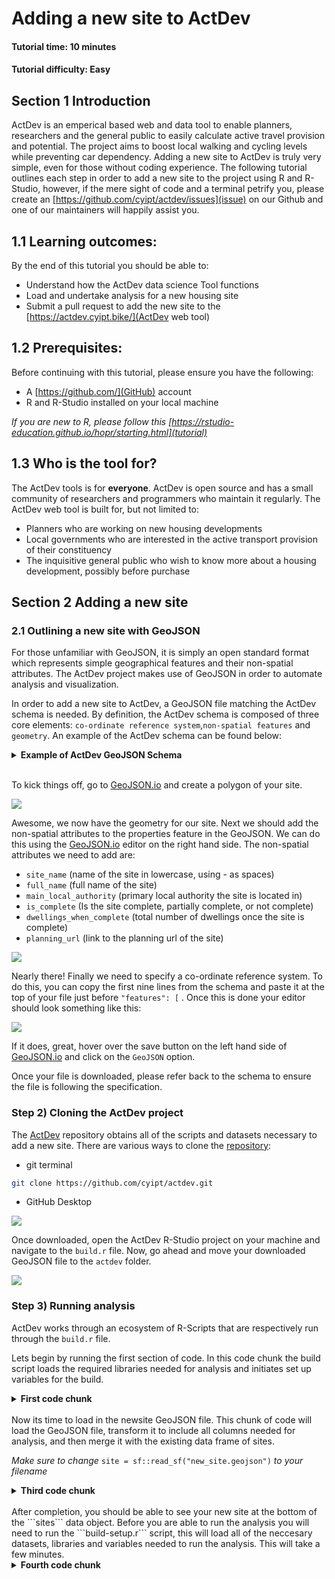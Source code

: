 <title> Adding a new site to ActDev </title>

# Adding a new site to ActDev
#### Tutorial time: 10 minutes
#### Tutorial difficulty: Easy

## Section 1 Introduction 

ActDev is an emperical based web and data tool to enable planners, researchers and the general public to easily calculate active travel provision and potential. The project aims to boost local walking and cycling levels while preventing car dependency. Adding a new site to ActDev is truly very simple, even for those without coding experience. The following tutorial outlines each step in order to add a new site to the project using R and R-Studio, however, if the mere sight of code and a terminal petrify you, please create an [https://github.com/cyipt/actdev/issues](issue) on our Github and one of our maintainers will happily assist you.


## 1.1 Learning outcomes:

By the end of this tutorial you should be able to:

- Understand how the ActDev data science Tool functions
- Load and undertake analysis for a new housing site
- Submit a pull request to add the new site to the [https://actdev.cyipt.bike/](ActDev web tool)


## 1.2 Prerequisites:

Before continuing with this tutorial, please ensure you have the following:

- A [https://github.com/](GitHub) account
- R and R-Studio installed on your local machine

*If you are new to R, please follow this [https://rstudio-education.github.io/hopr/starting.html](tutorial)*


## 1.3 Who is the tool for? 

The ActDev tools is for **everyone**. ActDev is open source and has a small community of researchers and programmers who maintain it regularly. The ActDev web tool is built for, but not limited to:

- Planners who are working on new housing developments
- Local governments who are interested in the active transport provision of their constituency
- The inquisitive general public who wish to know more about a housing development, possibly before purchase


## Section 2 Adding a new site

### 2.1 Outlining a new site with GeoJSON

For those unfamiliar with GeoJSON, it is simply an open standard format which represents simple geographical features and their non-spatial attributes. The ActDev project makes use of GeoJSON in order to automate analysis and visualization. 

In order to add a new site to ActDev, a GeoJSON file matching the ActDev schema is needed. By definition, the ActDev schema is composed of three core elements: ```co-ordinate reference system```,```non-spatial features``` and ```geometry```. An example of the ActDev schema can be found below:

<details>
<summary> <b>Example of ActDev GeoJSON Schema</b> </summary>

```json
{
  "type": "FeatureCollection",
  "name": "new_site",
  "crs": {
    "type": "name",
    "properties": {
      "name": "urn:ogc:def:crs:OGC:1.3:CRS84"
    }
  },
  "features": [{
    "type": "Feature",
    "properties": {
      "site_name": "exeter-red-cow-village",
      "full_name": "Exeter Red Cow Village (Liveable Exeter)",
      "main_local_authority": "Mid Devon",
      "is_complete": "no",
      "dwellings_when_complete": 664.0,
      "planning_url": "https://www.liveableexeter.co.uk/garden-communities/garden-communities/red-cow-village/"
    },
    "geometry": {
      "type": "Polygon",
      "coordinates": [
        [
          [-3.543820381164551, 50.734567435695219],
          [-3.543562889099121, 50.733385886087575],
          [-3.543412685394287, 50.732720402498096],
          [-3.543219566345215, 50.732190725128717],
          [-3.542940616607666, 50.731688205164716],
          [-3.542768955230713, 50.731484479319221],
          [-3.54257583618164, 50.73103627934033],
          [-3.542060852050781, 50.730737476971974],
          [-3.54182481765747, 50.73047941884731],
          [-3.541781902313232, 50.730139866517433],
          [-3.541395664215088, 50.729936133938146],
          [-3.541116714477539, 50.729610159968296],
          [-3.540816307067871, 50.729352095633558],
          [-3.540515899658203, 50.729352095633558],
          [-3.539292812347412, 50.729555830752815],
          [-3.538906574249267, 50.729623742262341],
          [-3.539228439331055, 50.730167030794412],
          [-3.539443016052246, 50.730547329017952],
          [-3.539614677429199, 50.731022697455842],
          [-3.539915084838867, 50.731294334397361],
          [-3.540365695953369, 50.731633878359197],
          [-3.541095256805419, 50.732122817340489],
          [-3.541867733001709, 50.732815472161164],
          [-3.542361259460449, 50.733263655116687],
          [-3.542790412902832, 50.733576022519415],
          [-3.543305397033691, 50.734105684224097],
          [-3.543820381164551, 50.734567435695219]
        ]
      ]
    }
  }]
}
```

</details>
</br>

To kick things off, go to [GeoJSON.io](http://geojson.io/) and create a polygon of your site.

![](geojson-polygon.gif)


Awesome, we now have the geometry for our site. Next we should add the non-spatial attributes to the properties feature in the GeoJSON. We can do this using the [GeoJSON.io](http://geojson.io/) editor on the right hand side. The non-spatial attributes we need to add are:

- ```site_name``` (name of the site in lowercase, using - as spaces)
- ```full_name``` (full name of the site)
- ```main_local_authority``` (primary local authority the site is located in)
- ```is_complete``` (Is the site complete, partially complete, or not complete)
- ```dwellings_when_complete``` (total number of dwellings once the site is complete)
- ```planning_url``` (link to the planning url of the site)

![](geojson-features.gif)


Nearly there! Finally we need to specify a co-ordinate reference system. To do this, you can copy the first nine lines from the schema and paste it at the top of your file just before ```"features": [``` . Once this is done your editor should look something like this:

![](site-geojson-coords.png)

If it does, great, hover over the save button on the left hand side of [GeoJSON.io](http://geojson.io/) and click on the ```GeoJSON``` option. 

Once your file is downloaded, please refer back to the schema to ensure the file is following the specification.


### Step 2) Cloning the ActDev project

The [ActDev](https://github.com/cyipt/actdev) repository obtains all of the scripts and datasets necessary to add a new site. There are various ways to clone the [repository](https://github.com/cyipt/actdev):

- git terminal

```bash
git clone https://github.com/cyipt/actdev.git
```

- GitHub Desktop

![](github-desktop.png)

Once downloaded, open the ActDev R-Studio project on your machine and navigate to the ```build.r``` file. Now, go ahead and move your downloaded GeoJSON file to the ```actdev``` folder.

![](r-studio-act-dev.png)

### Step 3) Running analysis 

ActDev works through an ecosystem of R-Scripts that are respectively run through the ```build.r``` file.


Lets begin by running the first section of code. In this code chunk the build script loads the required libraries needed for analysis and initiates set up variables for the build. 

<details>
<summary> <b>First code chunk</b> </summary>
```r
# Aim: create geojson data for ui for all sites

library(tidyverse)
library(sf)
library(stplanr)
max_length = 20000 # maximum length of desire lines in m
household_size = 2.3 # mean UK household size at 2011 census
min_flow_routes = 10 # threshold above which OD pairs are included
region_buffer_dist = 2000
large_area_buffer = 500
new_site = TRUE
data_dir = "data-small" # for test sites
```
</details>
</br>
Next the build.r script loads all existing sites in the ActDev project.

<details>
<summary> <b>Second code chunk</b> </summary>
```r
# If new site has been added use the rbind version of sites
if(!exists("sites")){
  sites = sf::read_sf("data-small/all-sites.geojson")
}
```
</details>
</br>
Now its time to load in the newsite GeoJSON file. This chunk of code will load the GeoJSON file, transform it to include all columns needed for analysis, and then merge it with the existing data frame of sites. 

*Make sure to change* ```site = sf::read_sf("new_site.geojson")``` *to your filename* 

<details>
<summary> <b>Third code chunk</b> </summary>
```r
if(new_site) {
  # read-in new site that must have the following fields (NAs allowed):
  # dwellings_when_complete, site_name and full_name are necessary
  # [1] "site_name"               "full_name"               "main_local_authority"   
  # [4] "is_complete"             "dwellings_when_complete" "planning_url"           
  # [7] "geometry"  
  site = sf::read_sf("new_site.geojson") # change this to the file name you downloaded from geojson.io
  site_names_to_build = site$site_name
  path = file.path(data_dir, site_names_to_build)
  dir.create(path)
  new_cols = sf::st_drop_geometry(sites[1, ])
  new_cols = new_cols[setdiff(names(sites), names(site))]
  new_cols[] = NA
  sites = rbind(
    sites,
    sf::st_sf(
      cbind(sf::st_drop_geometry(site), new_cols),
      geometry = site$geometry
      )
  )
} else {
  site_names_to_build = sites %>% 
    filter(str_detect(string = site_name, pattern = "regex-to-rebuild"))
}
```
</details>
</br>
After completion, you should be able to see your new site at the bottom of the ```sites``` data object.
Before you are able to run the analysis you will need to run the ```build-setup.r``` script, this will load all of the neccesary datasets, libraries and variables needed to run the analysis. This will take a few minutes.

<details>
<summary> <b>Fourth code chunk</b> </summary>
```r
source("code/build-setup.R") # national data
```
</deatils>
</br>
Following this, the analysis begins. To start with run the following chunks to create commute OD desire lines for the site and  calculate journey time statistics for the site and its neighboring LSOAs. This should take a minute or so.

<details>
<summary> <b>Fifth code chunk</b> </summary>
```r
# build aggregate scenarios ----------------------------------------------
set.seed(2021) # reproducibility
disaggregate_desire_lines = FALSE

for(site_name in site_names_to_build) {
  message("Building for ", site_name)
  suppressMessages({
    suppressWarnings({
      source("code/scenarios-streamlined.R")
    })
  })
}

# Add jts data ------------------------------------------------------------
for(site_name in site_names_to_build) {
  message("Building for ", site_name)
  suppressMessages({
    suppressWarnings({
      source("code/add_jts.R")
    })
  })
}
```
</details>
</br>
After completion, you are ready to run the next batch of scripts. However, **do not run** 

```r
# Add json files for abstreet ---------------------------------------------
# should the build process add a background traffic scenario? (WIP)
build_background_traffic = FALSE
# site_directories = list.dirs(data_dir)[-1]
# site_names_to_build = gsub(pattern = "data-small/", replacement = "", x = site_directories)
for(site_name in site_names_to_build) {
  message("Building for ", site_name)
  suppressMessages({
    suppressWarnings({
      source("code/abstr-scenarios.R")
    })
  })
}
```

as this has not been configured for new sites yet.

The next batch of scripts to run are the following:

<details>
<summary> <b>Sixth code chunk</b> </summary>
```r
# Generate 'clockboard' data ----------------------------------------------

source("code/tests/color_palette.R")

for(site_name in site_names_to_build) {
  message("Building for ", site_name)
  suppressMessages({
    suppressWarnings({
      source("code/clockboard-zones.R")
    })
  })
}

# Generate infographics  ----------------------------------------------

for(site_name in site_names_to_build) {
  message("Building for ", site_name)
  suppressMessages({
    suppressWarnings({
      source("code/infographics.R")
    })
  })
}

# Generate mode split summary  ----------------------------------------------

for(site_name in site_names_to_build) {
  message("Building for ", site_name)
  suppressMessages({
    suppressWarnings({
      source("code/mode-split-summary.R")
    })
  })
}

# Generate in site metrics  ----------------------------------------------

for(site_name in site_names_to_build) {
  message("Building for ", site_name)
  suppressMessages({
    suppressWarnings({
      source("code/in-site-metrics.R")
    })
  })
}


# Populate site metrics for new site --------------------------------------

if(new_site){
  source("code/site-metrics.R")
}
```
</details>
</br>
Tada! Analysis complete!. 

In your global environment you should find an object called ```sites_join``` which contains all new sites, including  your new site. The table should be populated with the respective empirical data from the analysis. 

You should also see a new folder in ```actdev/data-small``` with your sites name, this folder should contain 31 items. 

### Step 3) Create pull request



